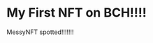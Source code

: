 # My First NFT on BCH!!!!
MessyNFT spotted!!!!!!!
                                                                                                                                                         